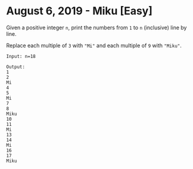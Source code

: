 # August 6, 2019 - Miku [Easy]

Given a positive integer `n`, print the numbers from `1` to `n` (inclusive) 
line by line.

Replace each multiple of `3` with `"Mi"` and each multiple of `9` with `"Miku"`.

```
Input: n=18

Output:
1
2
Mi
4
5
Mi
7
8
Miku
10
11
Mi
13
14
Mi
16
17
Miku
```



